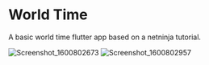 # World Time

A basic world time flutter app based on a netninja tutorial.

![Screenshot_1600802673](https://user-images.githubusercontent.com/32065713/93928523-75f7ae80-fce8-11ea-9a3f-0d65e248b188.png)
![Screenshot_1600802957](https://user-images.githubusercontent.com/32065713/93928529-76904500-fce8-11ea-951b-0fb29222a5d9.png)

